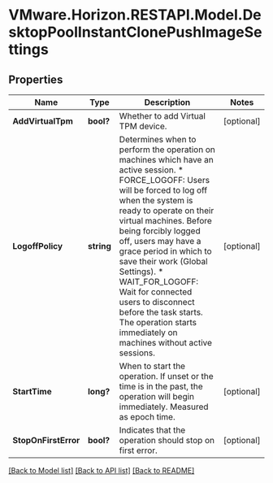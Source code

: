 # VMware.Horizon.RESTAPI.Model.DesktopPoolInstantClonePushImageSettings
## Properties

Name | Type | Description | Notes
------------ | ------------- | ------------- | -------------
**AddVirtualTpm** | **bool?** | Whether to add Virtual TPM device. | [optional] 
**LogoffPolicy** | **string** | Determines when to perform the operation on machines which have an active session. * FORCE_LOGOFF: Users will be forced to log off when the system is ready to operate on their virtual machines. Before being forcibly logged off, users may have a grace period in which to save their work (Global Settings). * WAIT_FOR_LOGOFF: Wait for connected users to disconnect before the task starts. The operation starts immediately on machines without active sessions. | [optional] 
**StartTime** | **long?** | When to start the operation. If unset or the time is in the past, the operation will begin immediately. Measured as epoch time. | [optional] 
**StopOnFirstError** | **bool?** | Indicates that the operation should stop on first error. | [optional] 

[[Back to Model list]](../README.md#documentation-for-models) [[Back to API list]](../README.md#documentation-for-api-endpoints) [[Back to README]](../README.md)

